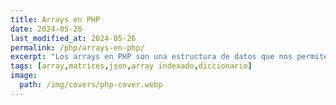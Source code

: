 ```yaml
---
title: Arrays en PHP
date: 2024-05-26
last_modified_at: 2024-05-26
permalink: /php/arrays-en-php/
excerpt: "Los arrays en PHP son una estructura de datos que nos permite almacenar múltiples valores en una sola variable, teniendo una colección ordenada de elementos."
tags: [array,matrices,json,array indexado,diccionario]
image:
  path: /img/covers/php-cover.webp
---
```

